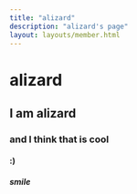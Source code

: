 ```yaml
---
title: "alizard"
description: "alizard's page"
layout: layouts/member.html
---
```

# alizard
## I am alizard
### and I think that is cool
#### :)
##### smile
